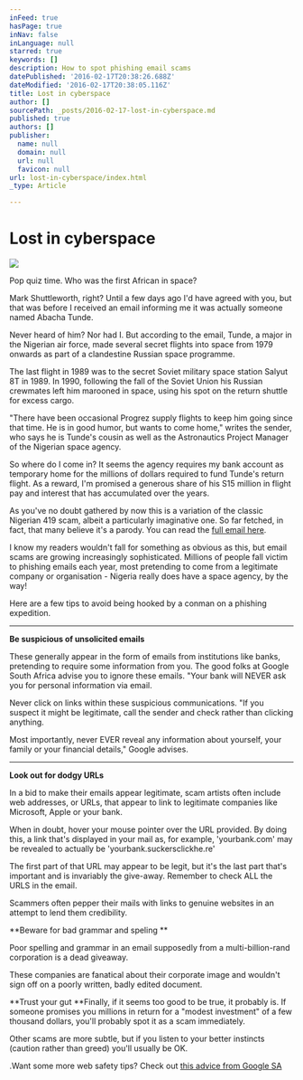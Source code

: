 ```yaml
---
inFeed: true
hasPage: true
inNav: false
inLanguage: null
starred: true
keywords: []
description: How to spot phishing email scams
datePublished: '2016-02-17T20:38:26.688Z'
dateModified: '2016-02-17T20:38:05.116Z'
title: Lost in cyberspace
author: []
sourcePath: _posts/2016-02-17-lost-in-cyberspace.md
published: true
authors: []
publisher:
  name: null
  domain: null
  url: null
  favicon: null
url: lost-in-cyberspace/index.html
_type: Article

---
```

# Lost in cyberspace
![](https://the-grid-user-content.s3-us-west-2.amazonaws.com/a66e69f2-ebee-45ea-a558-7db89776df1d.jpg)

Pop quiz time. Who was the first African in space?

Mark Shuttleworth, right? Until a few days ago I'd have agreed with you, but that was before I received an email informing me it was actually someone named Abacha Tunde.

Never heard of him? Nor had I. But according to the email, Tunde, a major in the Nigerian air force, made several secret flights into space from 1979 onwards as part of a clandestine Russian space programme.

The last flight in 1989 was to the secret Soviet military space station Salyut 8T in 1989\. In 1990, following the fall of the Soviet Union his Russian crewmates left him marooned in space, using his spot on the return shuttle for excess cargo.

"There have been occasional Progrez supply flights to keep him going since that time. He is in good humor, but wants to come home," writes the sender, who says he is Tunde's cousin as well as the Astronautics Project Manager of the Nigerian space agency.

So where do I come in? It seems the agency requires my bank account as temporary home for the millions of dollars required to fund Tunde's return flight. As a reward, I'm promised a generous share of his S15 million in flight pay and interest that has accumulated over the years.

As you've no doubt gathered by now this is a variation of the classic Nigerian 419 scam, albeit a particularly imaginative one. So far fetched, in fact, that many believe it's a parody. You can read the [full email here][0].

I know my readers wouldn't fall for something as obvious as this, but email scams are growing increasingly sophisticated. Millions of people fall victim to phishing emails each year, most pretending to come from a legitimate company or organisation - Nigeria really does have a space agency, by the way!

Here are a few tips to avoid being hooked by a conman on a phishing expedition.

****

**Be suspicious of unsolicited emails**

These generally appear in the form of emails from institutions like banks, pretending to require some information from you. The good folks at Google South Africa advise you to ignore these emails. "Your bank will NEVER ask you for personal information via email.

Never click on links within these suspicious communications. "If you suspect it might be legitimate, call the sender and check rather than clicking anything.

Most importantly, never EVER reveal any information about yourself, your family or your financial details," Google advises.

****

**Look out for dodgy URLs**

In a bid to make their emails appear legitimate, scam artists often include web addresses, or URLs, that appear to link to legitimate companies like Microsoft, Apple or your bank.

When in doubt, hover your mouse pointer over the URL provided. By doing this, a link that's displayed in your mail as, for example, 'yourbank.com' may be revealed to actually be 'yourbank.suckersclickhe.re'

The first part of that URL may appear to be legit, but it's the last part that's important and is invariably the give-away. Remember to check ALL the URLS in the email.

Scammers often pepper their mails with links to genuine websites in an attempt to lend them credibility.

**Beware for bad grammar and speling **

Poor spelling and grammar in an email supposedly from a multi-billion-rand corporation is a dead giveaway.

These companies are fanatical about their corporate image and wouldn't sign off on a poorly written, badly edited document.

**Trust your gut **Finally, if it seems too good to be true, it probably is.
If someone promises you millions in return for a "modest investment" of a few thousand dollars, you'll probably spot it as a scam immediately.

Other scams are more subtle, but if you listen to your better instincts (caution rather than greed) you'll usually be OK.

.Want some more web safety tips? Check out [this advice from Google SA][1]

[0]: http://boingboing.net/2016/02/12/nigerian-astronaut-lost-in-spa.html
[1]: http://thegrid.ai/geekbeard/safe-browsing-tips/